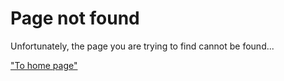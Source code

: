 # Page not found

Unfortunately, the page you are trying to find cannot be found...

["To home page"](http://www.pruned.io)